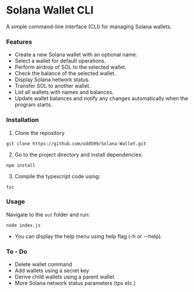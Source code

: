 # Solana Wallet CLI
A simple command-line interface (CLI) for managing Solana wallets.

### Features

- Create a new Solana wallet with an optional name.
- Select a wallet for default operations.
- Perform airdrop of SOL to the selected wallet.
- Check the balance of the selected wallet.
- Display Solana network status.
- Transfer SOL to another wallet.
- List all wallets with names and balances.
- Update wallet balances and notify any changes automatically when the program starts.

### Installation
1) Clone the repository
```
git clone https://github.com/odd509/Solana-Wallet.git
```

2) Go to the project directory and install dependencies:
```
npm install
```

3) Compile the typescript code using:  
```
tsc
```

### Usage
Navigate to the `out` folder and run:
```
node index.js
```
- You can display the help menu using help flag (-h or --help).

### To - Do

* Delete wallet command
* Add wallets using a secret key
* Derive child wallets using a parent wallet
* More Solana network status parameters (tps etc.)